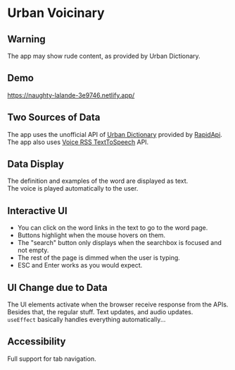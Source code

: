 # Urban Voicinary
## Warning
The app may show rude content, as provided by Urban Dictionary.  

## Demo
https://naughty-lalande-3e9746.netlify.app/

## Two Sources of Data
The app uses the unofficial API of [Urban Dictionary](https://urbandictionary.com) provided by [RapidApi](https://rapidapi.com/).  
The app also uses [Voice RSS TextToSpeech](http://www.voicerss.org/api/demo.aspx) API.  

## Data Display
The definition and examples of the word are displayed as text.  
The voice is played automatically to the user.  

## Interactive UI
* You can click on the word links in the text to go to the word page.  
* Buttons highlight when the mouse hovers on them.  
* The "search" button only displays when the searchbox is focused and not empty.  
* The rest of the page is dimmed when the user is typing.  
* ESC and Enter works as you would expect.  

## UI Change due to Data
The UI elements activate when the browser receive response from the APIs.  
Besides that, the regular stuff. Text updates, and audio updates.  
```useEffect``` basically handles everything automatically...  

## Accessibility
Full support for tab navigation.  
